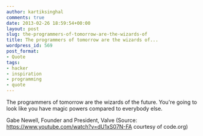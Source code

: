 ```yaml
---
author: kartiksinghal
comments: true
date: 2013-02-26 18:59:54+00:00
layout: post
slug: the-programmers-of-tomorrow-are-the-wizards-of
title: The programmers of tomorrow are the wizards of...
wordpress_id: 569
post_format:
- Quote
tags:
- hacker
- inspiration
- programming
- quote
---
```


The programmers of tomorrow are the wizards of the future. You're going to look like you have magic powers compared to everybody else.

Gabe Newell, Founder and President, Valve (Source: https://www.youtube.com/watch?v=dU1xS07N-FA courtesy of code.org)
